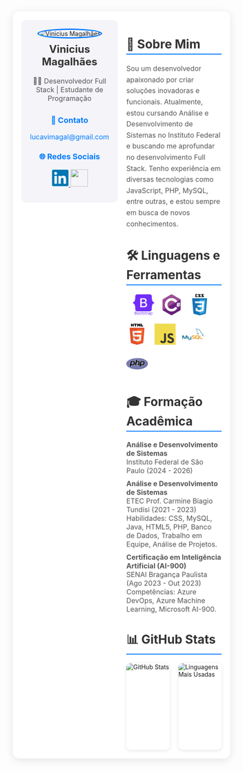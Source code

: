 <link rel="stylesheet" type='text/css' href="https://cdn.jsdelivr.net/gh/devicons/devicon@latest/devicon.min.css" />

<div style="display: flex; align-items: flex-start; padding: 20px; background-color: #ffffff; border-radius: 15px; box-shadow: 0 4px 20px rgba(0, 0, 0, 0.1);">

  <div style="flex: 30%; max-width: 300px; padding-right: 20px; background-color: #f4f4f9; border-radius: 10px; padding: 20px; text-align: center;">
    <img src="https://avatars.githubusercontent.com/u/162904345?v=4" alt="Vinicius Magalhães" style="border-radius: 50%; width: 150px; height: 150px; object-fit: cover; border: 3px solid #007bff;" />
    <h2 style="font-size: 24px; font-weight: bold; color: #333; margin-top: 10px;">Vinicius Magalhães</h2>
    <p style="font-size: 16px; color: #555; margin-bottom: 30px;">👨‍💻 Desenvolvedor Full Stack | Estudante de Programação</p>
    <h3 style="font-size: 18px; font-weight: bold; color: #007bff;">📧 Contato</h3>
    <p style="font-size: 16px;">
      <a href="mailto:lucavimagal@gmail.com" style="color: #007bff; text-decoration: none;">lucavimagal@gmail.com</a>
    </p>
    <h3 style="font-size: 18px; font-weight: bold; color: #007bff;">🌐 Redes Sociais</h3>
    <p>
      <a href="https://www.linkedin.com/in/vinicius-magalhães-5137402b9/" target="_blank" rel="noreferrer">
        <img src="https://raw.githubusercontent.com/devicons/devicon/master/icons/linkedin/linkedin-original.svg" alt="LinkedIn" width="40" height="40" />
      </a>
       <a href="https://www.instagram.com/vinicius.magalhaesss/" target="_blank" rel="noreferrer">
        <img src="https://d1muf25xaso8hp.cloudfront.net/https://img.criativodahora.com.br/2024/01/criativo-65946738a901dMDIvMDEvMjAyNCAxNmg0Mg==.jpg?w=1000&h=&auto=compress&dpr=1&fit=max" width="40" height="40" />
      </a>
    </p>
  </div>

  <div style="flex: 70%; padding-left: 20px;">
    <h1 style="font-size: 28px; margin-bottom: 20px; color: #333; border-bottom: 2px solid #007bff; padding-bottom: 5px;">🚀 Sobre Mim</h1>
    <p style="font-size: 16px; line-height: 1.6; color: #555;">
      Sou um desenvolvedor apaixonado por criar soluções inovadoras e funcionais. Atualmente, estou cursando Análise e Desenvolvimento de Sistemas no Instituto Federal e buscando me aprofundar no desenvolvimento Full Stack. Tenho experiência em diversas tecnologias como JavaScript, PHP, MySQL, entre outras, e estou sempre em busca de novos conhecimentos.
    </p>
    <h1 style="font-size: 28px; margin: 40px 0 20px; color: #333; border-bottom: 2px solid #007bff; padding-bottom: 5px;">🛠️ Linguagens e Ferramentas</h1>
    <p style="display: flex; justify-content: start; gap: 15px; flex-wrap: wrap;">
      <a href="https://github.com/Viniciusmagal/mobileapps" target="_blank" rel="noreferrer">
<i class="devicon-android-plain"></i>
      </a>
      <a href="https://getbootstrap.com" target="_blank" rel="noreferrer">
        <img src="https://raw.githubusercontent.com/devicons/devicon/master/icons/bootstrap/bootstrap-plain-wordmark.svg" alt="Bootstrap" width="50" height="50" />
      </a>
      <a href="https://docs.microsoft.com/en-us/dotnet/csharp/" target="_blank" rel="noreferrer">
        <img src="https://raw.githubusercontent.com/devicons/devicon/master/icons/csharp/csharp-original.svg" alt="C#" width="50" height="50" />
      </a>
      <a href="https://www.w3schools.com/css/" target="_blank" rel="noreferrer">
        <img src="https://raw.githubusercontent.com/devicons/devicon/master/icons/css3/css3-original-wordmark.svg" alt="CSS3" width="50" height="50" />
      </a>
      <a href="https://github.com/Viniciusmagal/Web-projects" target="_blank" rel="noreferrer">
        <img src="https://raw.githubusercontent.com/devicons/devicon/master/icons/html5/html5-original-wordmark.svg" alt="HTML5" width="50" height="50" />
      </a>
      <a href="https://developer.mozilla.org/en-US/docs/Web/JavaScript" target="_blank" rel="noreferrer">
        <img src="https://raw.githubusercontent.com/devicons/devicon/master/icons/javascript/javascript-original.svg" alt="JavaScript" width="50" height="50" />
      </a>
      <a href="https://www.mysql.com/" target="_blank" rel="noreferrer">
        <img src="https://raw.githubusercontent.com/devicons/devicon/master/icons/mysql/mysql-original-wordmark.svg" alt="MySQL" width="50" height="50" />
      </a>
      <a href="https://github.com/Viniciusmagal/Web-projects" target="_blank" rel="noreferrer">
  <img src="https://raw.githubusercontent.com/devicons/devicon/master/icons/php/php-original.svg" alt="PHP" width="50" height="50" />
</a>

  <h1 style="font-size: 28px; margin: 40px 0 20px; color: #333; border-bottom: 2px solid #007bff; padding-bottom: 5px;">🎓 Formação Acadêmica</h1>
    <ul style="list-style-type: none; padding-left: 0;">
      <li style="font-size: 16px; margin-bottom: 10px; color: #555;">
      <strong>Análise e Desenvolvimento de Sistemas</strong><br>
        Instituto Federal de São Paulo (2024 - 2026)
      </li>
      <li style="font-size: 16px; margin-bottom: 10px; color: #555;">
        <strong>Análise e Desenvolvimento de Sistemas</strong><br>
        ETEC Prof. Carmine Biagio Tundisi (2021 - 2023)<br>
        Habilidades: CSS, MySQL, Java, HTML5, PHP, Banco de Dados, Trabalho em Equipe, Análise de Projetos.
      </li>
      <li style="font-size: 16px; color: #555;">
        <strong>Certificação em Inteligência Artificial (AI-900)</strong><br>
        SENAI Bragança Paulista (Ago 2023 - Out 2023)<br>
        Competências: Azure DevOps, Azure Machine Learning, Microsoft AI-900.
      </li>
    </ul>
    <h1 style="font-size: 28px; margin: 40px 0 20px; color: #333; border-bottom: 2px solid #007bff; padding-bottom: 5px;">📊 GitHub Stats</h1>
    <div style="display: flex; justify-content: center; gap: 20px;">
      <img src="https://github-readme-stats.vercel.app/api?username=ViniciusMagal&show_icons=true&theme=radical" alt="GitHub Stats" style="width: 48%; height: 200px; border-radius: 10px; box-shadow: 0 2px 8px rgba(0, 0, 0, 0.1);" />
      <img src="https://github-readme-stats.vercel.app/api/top-langs/?username=ViniciusMagal&layout=compact&theme=radical" alt="Linguagens Mais Usadas" style="width: 48%; height: 200px; border-radius: 10px; box-shadow: 0 2px 8px rgba(0, 0, 0, 0.1);" />
    </div>
  </div>

</div>
